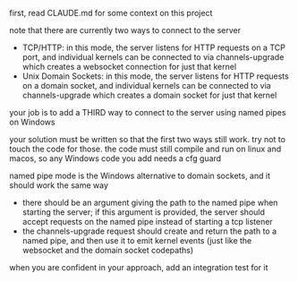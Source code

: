 first, read CLAUDE.md for some context on this project

note that there are currently two ways to connect to the server

- TCP/HTTP: in this mode, the server listens for HTTP requests on a TCP port, and individual kernels can be connected to via channels-upgrade which creates a websocket connection for just that kernel
- Unix Domain Sockets: in this mode, the server listens for HTTP requests on a domain socket, and individual kernels can be connected to via channels-upgrade which creates a domain socket for just that kernel

your job is to add a THIRD way to connect to the server using named pipes on Windows

your solution must be written so that the first two ways still work. try not to touch the code for those. the code must still compile and run on linux and macos, so any Windows code you add needs a cfg guard

named pipe mode is the Windows alternative to domain sockets, and it should work the same way

- there should be an argument giving the path to the named pipe when starting the server; if this argument is provided, the server should accept requests on the named pipe instead of starting a tcp listener
- the channels-upgrade request should create and return the path to a named pipe, and then use it to emit kernel events (just like the websocket and the domain socket codepaths)

when you are confident in your approach, add an integration test for it
